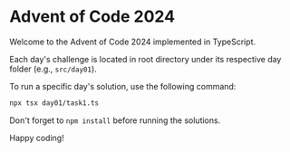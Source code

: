 # Advent of Code 2024

Welcome to the Advent of Code 2024 implemented in TypeScript.

Each day's challenge is located in root directory under its respective day folder (e.g., `src/day01`).

To run a specific day's solution, use the following command:

```sh
npx tsx day01/task1.ts
```

Don't forget to `npm install` before running the solutions.

Happy coding!

